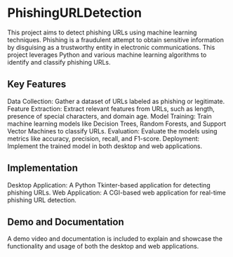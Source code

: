 # PhishingURLDetection
This project aims to detect phishing URLs using machine learning techniques. Phishing is a fraudulent attempt to obtain sensitive information by disguising as a trustworthy entity in electronic communications. This project leverages Python and various machine learning algorithms to identify and classify phishing URLs.

## Key Features
Data Collection: Gather a dataset of URLs labeled as phishing or legitimate.
Feature Extraction: Extract relevant features from URLs, such as length, presence of special characters, and domain age.
Model Training: Train machine learning models like Decision Trees, Random Forests, and Support Vector Machines to classify URLs.
Evaluation: Evaluate the models using metrics like accuracy, precision, recall, and F1-score.
Deployment: Implement the trained model in both desktop and web applications.

## Implementation
Desktop Application: A Python Tkinter-based application for detecting phishing URLs.
Web Application: A CGI-based web application for real-time phishing URL detection.

## Demo and Documentation
A demo video and documentation is included to explain and showcase the functionality and usage of both the desktop and web applications.
